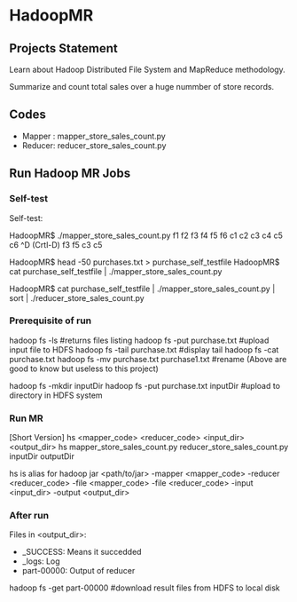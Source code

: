 # HadoopMR

## Projects Statement
Learn about Hadoop Distributed File System and MapReduce methodology.

Summarize and count total sales over a huge nummber of store records.

## Codes
- Mapper : mapper_store_sales_count.py
- Reducer: reducer_store_sales_count.py

## Run Hadoop MR Jobs

### Self-test
Self-test:

HadoopMR$ ./mapper_store_sales_count.py 
f1  f2      f3  f4  f5  f6
c1  c2  c3  c4  c5  c6
^D (Crtl-D)
f3  f5
c3  c5

HadoopMR$ head -50 purchases.txt > purchase_self_testfile
HadoopMR$ cat purchase_self_testfile | ./mapper_store_sales_count.py

HadoopMR$ cat purchase_self_testfile | ./mapper_store_sales_count.py | sort | ./reducer_store_sales_count.py

### Prerequisite of run
hadoop fs -ls    #returns files listing
hadoop fs -put purchase.txt    #upload input file to HDFS
hadoop fs -tail purchase.txt    #display tail
hadoop fs -cat purchase.txt
hadoop fs -mv purchase.txt purchase1.txt    #rename
(Above are good to know but useless to this project)

hadoop fs -mkdir inputDir
hadoop fs -put purchase.txt inputDir    #upload to directory in HDFS system

### Run MR
[Short Version]
hs <mapper_code> <reducer_code> <input_dir> <output_dir>
hs mapper_store_sales_count.py reducer_store_sales_count.py inputDir outputDir

hs is alias for
hadoop jar <path/to/jar> -mapper <mapper_code> -reducer <reducer_code> -file <mapper_code> -file <reducer_code> -input <input_dir> -output <output_dir>

### After run
Files in <output_dir>:
- _SUCCESS: Means it succedded
- _logs: Log
- part-00000: Output of reducer

hadoop fs -get part-00000    #download result files from HDFS to local disk